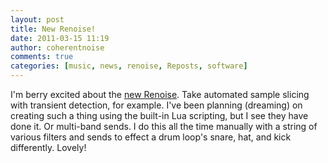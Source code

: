 ```yaml
---
layout: post
title: New Renoise!
date: 2011-03-15 11:19
author: coherentnoise
comments: true
categories: [music, news, renoise, Reposts, software]
---
```

<p>I'm berry excited about the <a title="Renoise 2.7 on Create Digital Music" href="http://createdigitalmusic.com/2011/03/renoise-2-7-adds-sample-and-slice-savvy-tips-and-inside-info-from-the-developers/" target="_blank">new Renoise</a>. Take automated sample slicing with transient detection, for example. I've been planning (dreaming) on creating such a thing using the built-in Lua scripting, but I see they have done it. Or multi-band sends. I do this all the time manually with a string of various filters and sends to effect a drum loop's snare, hat, and kick differently. Lovely!</p>

